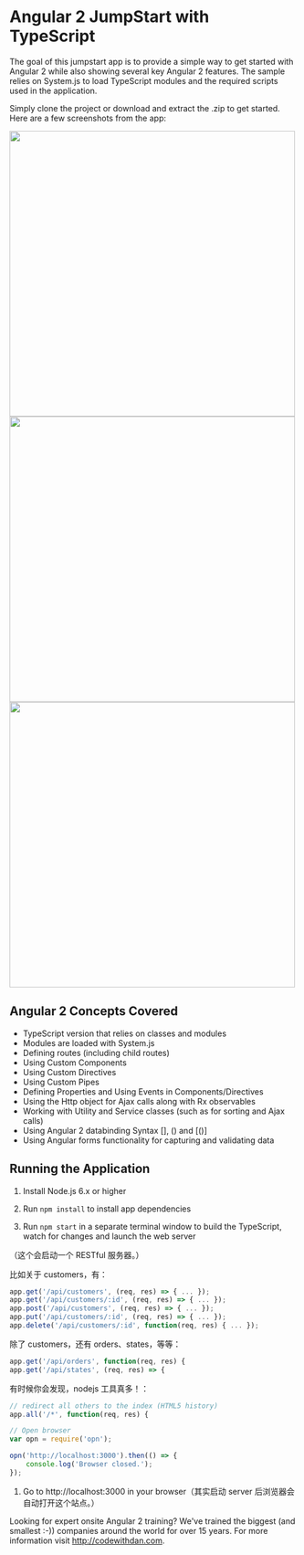 # Angular 2 JumpStart with TypeScript

The goal of this jumpstart app is to provide
a simple way to get started with Angular 2 while also showing several key Angular 2 features. The sample
relies on System.js to load TypeScript modules and the required scripts used in the application.

Simply clone the project or download and extract the .zip to get started. Here are a few
screenshots from the app:

<img width="500" src="src/images/screenshots/cards.png" border="0" />

<br />

<img width="500" src="src/images/screenshots/grid.png" border="0" />

<br />

<img width="500" src="src/images/screenshots/orders.png" border="0" />

## Angular 2 Concepts Covered

* TypeScript version that relies on classes and modules
* Modules are loaded with System.js
* Defining routes (including child routes)
* Using Custom Components
* Using Custom Directives
* Using Custom Pipes
* Defining Properties and Using Events in Components/Directives
* Using the Http object for Ajax calls along with Rx observables
* Working with Utility and Service classes (such as for sorting and Ajax calls)
* Using Angular 2 databinding Syntax [], () and [()]
* Using Angular forms functionality for capturing and validating data

## Running the Application

1. Install Node.js 6.x or higher

1. Run `npm install` to install app dependencies

1. Run `npm start` in a separate terminal window to build the TypeScript, watch for changes and launch the web server

（这个会启动一个 RESTful 服务器。）

比如关于 customers，有：

```javascript
app.get('/api/customers', (req, res) => { ... });
app.get('/api/customers/:id', (req, res) => { ... });
app.post('/api/customers', (req, res) => { ... });
app.put('/api/customers/:id', (req, res) => { ... });
app.delete('/api/customers/:id', function(req, res) { ... });
```

除了 customers，还有 orders、states，等等：

```javascript
app.get('/api/orders', function(req, res) {
app.get('/api/states', (req, res) => {
```

有时候你会发现，nodejs 工具真多！：

```javascript
// redirect all others to the index (HTML5 history)
app.all('/*', function(req, res) {

// Open browser
var opn = require('opn');

opn('http://localhost:3000').then(() => {
    console.log('Browser closed.');
});
```

1. Go to http://localhost:3000 in your browser（其实启动 server 后浏览器会自动打开这个站点。）

Looking for expert onsite Angular 2 training? We've trained the biggest (and smallest :-)) companies around the world for over 15 years. 
For more information visit http://codewithdan.com. 
